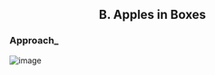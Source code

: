 <h2 align="center"> B. Apples in Boxes</h2>

<h3> Approach_</h3>

<img src="apple-in-boxes" alt="image"/>
